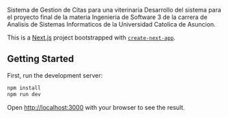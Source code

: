 Sistema de Gestion de Citas para una viterinaria
Desarrollo del sistema para el proyecto final de la materia Ingenieria de Software 3 de la carrera de Analisis de Sistemas Informaticos de la Universidad Catolica de Asuncion.

This is a [Next.js](https://nextjs.org) project bootstrapped with [`create-next-app`](https://nextjs.org/docs/app/api-reference/cli/create-next-app).

## Getting Started

First, run the development server:

```bash
npm install
npm run dev
```

Open [http://localhost:3000](http://localhost:3000) with your browser to see the result.

